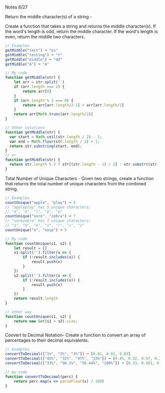Notes 6/27

Return the middle character(s) of a string -

Create a function that takes a string and returns the middle character(s).
If the word's length is odd, return the middle character. If the word's
length is even, return the middle two characters.

```js
// Examples
getMiddle("test") ➞ "es"
getMiddle("testing") ➞ "t"
getMiddle("middle") ➞ "dd"
getMiddle("A") ➞ "A"

// My code
function getMiddle(str) {
	let arr = str.split('')
	if (arr.length === 1) {
		return arr[0]
	}
	if (arr.length % 2 === 0) {
		return arr[arr.length/2-1] + arr[arr.length/2]
	}
	return arr[Math.trunc(arr.length/2)]
}

// Other solutions
function getMiddle(str) {
  var start = Math.ceil(str.length / 2) - 1;
  var end = Math.floor(str.length / 2) + 1;
  return str.substring(start, end);
}
// or
function getMiddle(str) {
  return str.length % 2 ? str[(str.length - 1) / 2] : str.substr((str.length - 2) / 2 , 2);
}
```

Total Number of Unique Characters -
Given two strings, create a function that returns the total number of unique characters from the combined string.

```js
// Examples
countUnique("apple", "play") ➞ 5
// "appleplay" has 5 unique characters:
// "a", "e", "l", "p", "y"
countUnique("sore", "zebra") ➞ 7
// "sorezebra" has 7 unique characters:
// "a", "b", "e", "o", "r", "s", "z"
countUnique("a", "soup") ➞ 5

// My code
function countUnique(s1, s2) {
	let result = []
	s1.split('').filter(x => {
		if (!result.includes(x)) {
			result.push(x)
		}
	})
	s2.split('').filter(x => {
		if (!result.includes(x)) {
			result.push(x)
		}
	})
	return result.length
}

// other way
function countUnique(s1, s2) {
	return new Set(s1 + s2).size;
}
```

Convert to Decimal Notation-
Create a function to convert an array of percentages to their decimal equivalents.

```js
// Examples
convertToDecimal(["1%", "2%", "3%"]) ➞ [0.01, 0.02, 0.03]
convertToDecimal(["45%", "32%", "97%", "33%"]) ➞ [0.45, 0.32, 0.97, 0.33]
convertToDecimal(["33%", "98.1%", "56.44%", "100%"]) ➞ [0.33, 0.981, 0.5644, 1]

// my code
function convertToDecimal(perc) {
	return perc.map(x => parseFloat(x) / 100)
}
```
